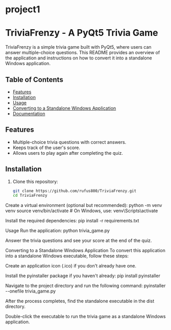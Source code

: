 # project1
# TriviaFrenzy - A PyQt5 Trivia Game

TriviaFrenzy is a simple trivia game built with PyQt5, where users can answer multiple-choice questions. This README provides an overview of the application and instructions on how to convert it into a standalone Windows application.

## Table of Contents
- [Features](#features)
- [Installation](#installation)
- [Usage](#usage)
- [Converting to a Standalone Windows Application](#converting-to-a-standalone-windows-application)
- [Documentation](#documentation)

## Features
- Multiple-choice trivia questions with correct answers.
- Keeps track of the user's score.
- Allows users to play again after completing the quiz.

## Installation
1. Clone this repository:
   ```bash
   git clone https://github.com/rufus800/TriviaFrenzy.git
   cd TriviaFrenzy

Create a virtual environment (optional but recommended):
python -m venv venv
source venv/bin/activate  # On Windows, use: venv\Scripts\activate

Install the required dependencies:
pip install -r requirements.txt

Usage
Run the application:
python trivia_game.py

Answer the trivia questions and see your score at the end of the quiz.

Converting to a Standalone Windows Application
To convert this application into a standalone Windows executable, follow these steps:

Create an application icon (.ico) if you don't already have one.

Install the pyinstaller package if you haven't already:
pip install pyinstaller

Navigate to the project directory and run the following command:
pyinstaller --onefile trivia_game.py

After the process completes, find the standalone executable in the dist directory.

Double-click the executable to run the trivia game as a standalone Windows application.

